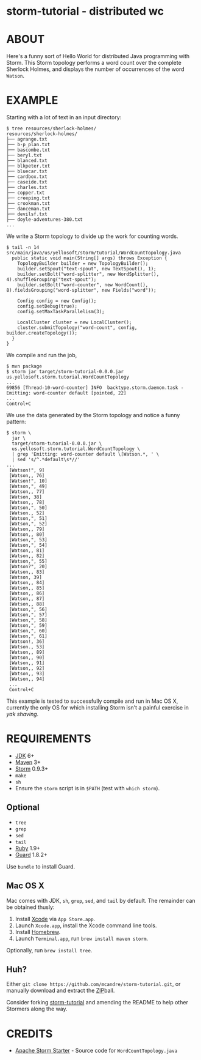 # storm-tutorial - distributed wc

# ABOUT

Here's a funny sort of Hello World for distributed Java programming with Storm. This Storm topology performs a word count over the complete Sherlock Holmes, and displays the number of occurrences of the word `Watson`.

# EXAMPLE

Starting with a lot of text in an input directory:

```
$ tree resources/sherlock-holmes/
resources/sherlock-holmes/
├── agrange.txt
├── b-p_plan.txt
├── bascombe.txt
├── beryl.txt
├── blanced.txt
├── blkpeter.txt
├── bluecar.txt
├── cardbox.txt
├── caseide.txt
├── charles.txt
├── copper.txt
├── creeping.txt
├── crookman.txt
├── danceman.txt
├── devilsf.txt
├── doyle-adventures-380.txt
...
```

We write a Storm topology to divide up the work for counting words.

```
$ tail -n 14 src/main/java/us/yellosoft/storm/tutorial/WordCountTopology.java 
  public static void main(String[] args) throws Exception {
    TopologyBuilder builder = new TopologyBuilder();
    builder.setSpout("text-spout", new TextSpout(), 1);
    builder.setBolt("word-splitter", new WordSplitter(), 4).shuffleGrouping("text-spout");
    builder.setBolt("word-counter", new WordCount(), 8).fieldsGrouping("word-splitter", new Fields("word"));

    Config config = new Config();
    config.setDebug(true);
    config.setMaxTaskParallelism(3);

    LocalCluster cluster = new LocalCluster();
    cluster.submitTopology("word-count", config, builder.createTopology());
  }
}
```

We compile and run the job,

```
$ mvn package
$ storm jar target/storm-tutorial-0.0.0.jar us.yellosoft.storm.tutorial.WordCountTopology
...
69856 [Thread-10-word-counter] INFO  backtype.storm.daemon.task - Emitting: word-counter default [pointed, 22]
...
Control+C
```

We use the data generated by the Storm topology and notice a funny pattern:

```
$ storm \
  jar \
  target/storm-tutorial-0.0.0.jar \
  us.yellosoft.storm.tutorial.WordCountTopology \
  | grep 'Emitting: word-counter default \[Watson.*, ' \
  | sed 's/^.*default\s*//'
...
 [Watson!", 9]
 [Watson,, 76]
 [Watson!", 10]
 [Watson,", 49]
 [Watson,, 77]
 [Watson, 38]
 [Watson,, 78]
 [Watson,", 50]
 [Watson., 52]
 [Watson,", 51]
 [Watson,", 52]
 [Watson,, 79]
 [Watson,, 80]
 [Watson,", 53]
 [Watson,", 54]
 [Watson,, 81]
 [Watson,, 82]
 [Watson,", 55]
 [Watson?", 20]
 [Watson,, 83]
 [Watson, 39]
 [Watson,, 84]
 [Watson,, 85]
 [Watson,, 86]
 [Watson,, 87]
 [Watson,, 88]
 [Watson,", 56]
 [Watson,", 57]
 [Watson,", 58]
 [Watson,", 59]
 [Watson,", 60]
 [Watson,", 61]
 [Watson!, 36]
 [Watson., 53]
 [Watson,, 89]
 [Watson,, 90]
 [Watson,, 91]
 [Watson,, 92]
 [Watson,, 93]
 [Watson,, 94]
 ...
 Control+C
```

This example is tested to successfully compile and run in Mac OS X, currently the only OS for which installing Storm isn't a painful exercise in *yak shaving*.

# REQUIREMENTS

* [JDK](http://www.oracle.com/technetwork/java/javase/downloads/index.html) 6+
* [Maven](http://maven.apache.org/) 3+
* [Storm](https://storm.apache.org/) 0.9.3+
* `make`
* `sh`
* Ensure the `storm` script is in `$PATH` (test with `which storm`).

## Optional

* `tree`
* `grep`
* `sed`
* `tail`
* [Ruby](https://www.ruby-lang.org/) 1.9+
* [Guard](http://guardgem.org/) 1.8.2+

Use `bundle` to install Guard.

## Mac OS X

Mac comes with JDK, `sh`, `grep`, `sed`, and `tail` by default. The remainder can be obtained thusly:

1. Install [Xcode](https://developer.apple.com/xcode/) via `App Store.app`.
2. Launch `Xcode.app`, install the Xcode command line tools.
3. Install [Homebrew](http://brew.sh/).
4. Launch `Terminal.app`, run `brew install maven storm`.

Optionally, run `brew install tree`.

## Huh?

Either `git clone https://github.com/mcandre/storm-tutorial.git`, or manually download and extract the [ZIP](https://github.com/mcandre/storm-tutorial/archive/master.zip)ball.

Consider forking [storm-tutorial](https://github.com/mcandre/storm-tutorial) and amending the README to help other Stormers along the way.

# CREDITS

* [Apache Storm Starter](https://github.com/apache/storm/tree/master/examples/storm-starter) - Source code for `WordCountTopology.java`
